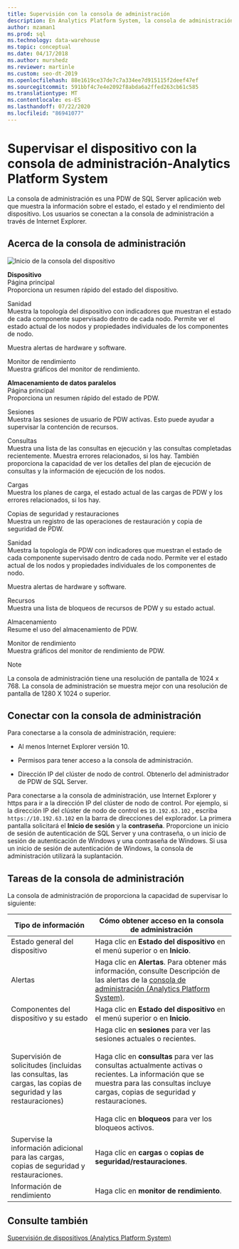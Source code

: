 ```yaml
---
title: Supervisión con la consola de administración
description: En Analytics Platform System, la consola de administración es una aplicación web que muestra la información sobre el estado, el estado y el rendimiento del dispositivo. Los usuarios se conectan a la consola de administración a través de un explorador de Internet.
author: mzaman1
ms.prod: sql
ms.technology: data-warehouse
ms.topic: conceptual
ms.date: 04/17/2018
ms.author: murshedz
ms.reviewer: martinle
ms.custom: seo-dt-2019
ms.openlocfilehash: 88e1619ce37de7c7a334ee7d915115f2deef47ef
ms.sourcegitcommit: 591bbf4c7e4e2092f8abda6a2ffed263cb61c585
ms.translationtype: MT
ms.contentlocale: es-ES
ms.lasthandoff: 07/22/2020
ms.locfileid: "86941077"
---
```

# <a name="monitor-the-appliance-with-the-admin-console---analytics-platform-system"></a>Supervisar el dispositivo con la consola de administración-Analytics Platform System
La consola de administración es una PDW de SQL Server aplicación web que muestra la información sobre el estado, el estado y el rendimiento del dispositivo. Los usuarios se conectan a la consola de administración a través de Internet Explorer.  
  
## <a name="about-the-admin-console"></a><a name="About"></a>Acerca de la consola de administración  
![Inicio de la consola del dispositivo](./media/monitor-the-appliance-by-using-the-admin-console/SQL_Server_PDW_AdminConsol_ApplHome.png "SQL_Server_PDW_AdminConsol_ApplHome")  
  
**Dispositivo**  
Página principal  
Proporciona un resumen rápido del estado del dispositivo.  
  
Sanidad  
Muestra la topología del dispositivo con indicadores que muestran el estado de cada componente supervisado dentro de cada nodo. Permite ver el estado actual de los nodos y propiedades individuales de los componentes de nodo.  
  
Muestra alertas de hardware y software.  
  
Monitor de rendimiento  
Muestra gráficos del monitor de rendimiento.  
  
**Almacenamiento de datos paralelos**  
Página principal  
Proporciona un resumen rápido del estado de PDW.  
  
Sesiones  
Muestra las sesiones de usuario de PDW activas. Esto puede ayudar a supervisar la contención de recursos.  
  
Consultas  
Muestra una lista de las consultas en ejecución y las consultas completadas recientemente. Muestra errores relacionados, si los hay. También proporciona la capacidad de ver los detalles del plan de ejecución de consultas y la información de ejecución de los nodos.  
  
Cargas  
Muestra los planes de carga, el estado actual de las cargas de PDW y los errores relacionados, si los hay.  
  
Copias de seguridad y restauraciones  
Muestra un registro de las operaciones de restauración y copia de seguridad de PDW.  
  
Sanidad  
Muestra la topología de PDW con indicadores que muestran el estado de cada componente supervisado dentro de cada nodo. Permite ver el estado actual de los nodos y propiedades individuales de los componentes de nodo.  
  
Muestra alertas de hardware y software.  
  
Recursos  
Muestra una lista de bloqueos de recursos de PDW y su estado actual.  
  
Almacenamiento  
Resume el uso del almacenamiento de PDW.  
  
Monitor de rendimiento  
Muestra gráficos del monitor de rendimiento de PDW.  
 
> [!NOTE]  
> La consola de administración tiene una resolución de pantalla de 1024 x 768. La consola de administración se muestra mejor con una resolución de pantalla de 1280 X 1024 o superior.  
  
## <a name="connect-to-the-admin-console"></a><a name="Connect"></a>Conectar con la consola de administración  
Para conectarse a la consola de administración, requiere:  
  
-   Al menos Internet Explorer versión 10.  
  
-   Permisos para tener acceso a la consola de administración. <!-- MISSING LINKS See [Grant Permissions to Use the Admin Console &#40;SQL Server PDW&#41;](../sqlpdw/grant-permissions-to-use-the-admin-console-sql-server-pdw.md).  -->  
  
-   Dirección IP del clúster de nodo de control.  Obtenerlo del administrador de PDW de SQL Server.  
  
Para conectarse a la consola de administración, use Internet Explorer y https para ir a la dirección IP del clúster de nodo de control. Por ejemplo, si la dirección IP del clúster de nodo de control es `10.192.63.102` , escriba `https://10.192.63.102` en la barra de direcciones del explorador. La primera pantalla solicitará el **Inicio de sesión** y la **contraseña**. Proporcione un inicio de sesión de autenticación de SQL Server y una contraseña, o un inicio de sesión de autenticación de Windows y una contraseña de Windows. Si usa un inicio de sesión de autenticación de Windows, la consola de administración utilizará la suplantación.  
  
## <a name="admin-console-tasks"></a><a name="RelatedTasks"></a>Tareas de la consola de administración  
La consola de administración de proporciona la capacidad de supervisar lo siguiente:  
  
|Tipo de información|Cómo obtener acceso en la consola de administración|
|-|-|
|Estado general del dispositivo|Haga clic en **Estado del dispositivo** en el menú superior o en **Inicio**.|  
|Alertas|Haga clic en **Alertas**. Para obtener más información, consulte Descripción de las alertas de la [consola de administración &#40;Analytics Platform System&#41;](understanding-admin-console-alerts.md).|  
|Componentes del dispositivo y su estado|Haga clic en **Estado del dispositivo** en el menú superior o en **Inicio**.|  
|Supervisión de solicitudes (incluidas las consultas, las cargas, las copias de seguridad y las restauraciones)|Haga clic en **sesiones** para ver las sesiones actuales o recientes.<br /><br />Haga clic en **consultas** para ver las consultas actualmente activas o recientes. La información que se muestra para las consultas incluye cargas, copias de seguridad y restauraciones.<br /><br />Haga clic en **bloqueos** para ver los bloqueos activos.|  
|Supervise la información adicional para las cargas, copias de seguridad y restauraciones.|Haga clic en **cargas** o **copias de seguridad/restauraciones**.|  
|Información de rendimiento|Haga clic en **monitor de rendimiento**.|  
  
## <a name="see-also"></a>Consulte también  
[Supervisión de dispositivos &#40;Analytics Platform System&#41;](appliance-monitoring.md)  
  
